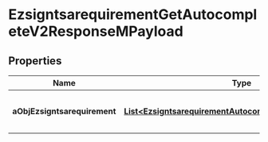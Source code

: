 

# EzsigntsarequirementGetAutocompleteV2ResponseMPayload

## Properties

Name | Type | Description | Notes
------------ | ------------- | ------------- | -------------
**aObjEzsigntsarequirement** | [**List&lt;EzsigntsarequirementAutocompleteElementResponse&gt;**](EzsigntsarequirementAutocompleteElementResponse.md) | An array of Ezsigntsarequirement autocomplete element response. | 




